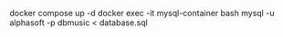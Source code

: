 docker compose up -d
docker exec -it mysql-container bash
mysql -u alphasoft -p dbmusic  < database.sql